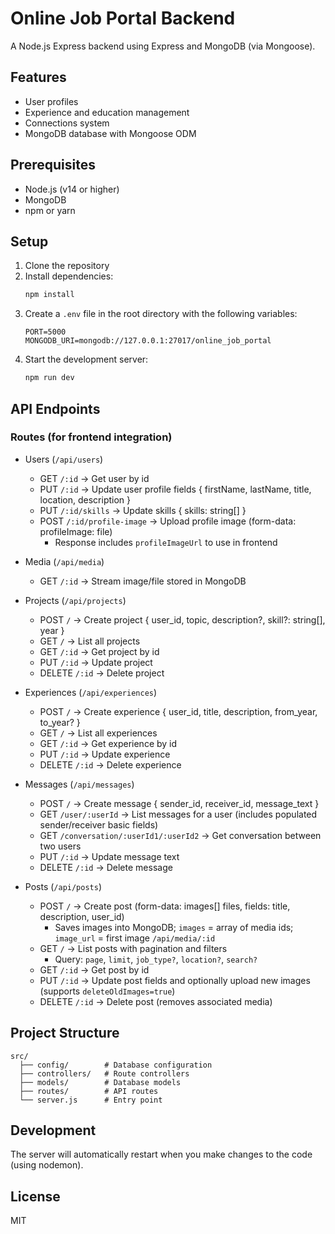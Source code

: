 # Online Job Portal Backend

A Node.js Express backend using Express and MongoDB (via Mongoose).

## Features

- User profiles
- Experience and education management
- Connections system
- MongoDB database with Mongoose ODM

## Prerequisites

- Node.js (v14 or higher)
- MongoDB
- npm or yarn

## Setup

1. Clone the repository
2. Install dependencies:
   ```bash
   npm install
   ```
3. Create a `.env` file in the root directory with the following variables:
   ```
   PORT=5000
   MONGODB_URI=mongodb://127.0.0.1:27017/online_job_portal
   ```
4. Start the development server:
   ```bash
   npm run dev
   ```

## API Endpoints

### Routes (for frontend integration)

- Users (`/api/users`)
  - GET `/:id` → Get user by id
  - PUT `/:id` → Update user profile fields { firstName, lastName, title, location, description }
  - PUT `/:id/skills` → Update skills { skills: string[] }
  - POST `/:id/profile-image` → Upload profile image (form-data: profileImage: file)
    - Response includes `profileImageUrl` to use in frontend

- Media (`/api/media`)
  - GET `/:id` → Stream image/file stored in MongoDB

- Projects (`/api/projects`)
  - POST `/` → Create project { user_id, topic, description?, skill?: string[], year }
  - GET `/` → List all projects
  - GET `/:id` → Get project by id
  - PUT `/:id` → Update project
  - DELETE `/:id` → Delete project

- Experiences (`/api/experiences`)
  - POST `/` → Create experience { user_id, title, description, from_year, to_year? }
  - GET `/` → List all experiences
  - GET `/:id` → Get experience by id
  - PUT `/:id` → Update experience
  - DELETE `/:id` → Delete experience

- Messages (`/api/messages`)
  - POST `/` → Create message { sender_id, receiver_id, message_text }
  - GET `/user/:userId` → List messages for a user (includes populated sender/receiver basic fields)
  - GET `/conversation/:userId1/:userId2` → Get conversation between two users
  - PUT `/:id` → Update message text
  - DELETE `/:id` → Delete message

- Posts (`/api/posts`)
  - POST `/` → Create post (form-data: images[] files, fields: title, description, user_id)
    - Saves images into MongoDB; `images` = array of media ids; `image_url` = first image `/api/media/:id`
  - GET `/` → List posts with pagination and filters
    - Query: `page`, `limit`, `job_type?`, `location?`, `search?`
  - GET `/:id` → Get post by id
  - PUT `/:id` → Update post fields and optionally upload new images (supports `deleteOldImages=true`)
  - DELETE `/:id` → Delete post (removes associated media)

## Project Structure

```
src/
  ├── config/        # Database configuration
  ├── controllers/   # Route controllers
  ├── models/        # Database models
  ├── routes/        # API routes
  └── server.js      # Entry point
```

## Development

The server will automatically restart when you make changes to the code (using nodemon).

## License

MIT 